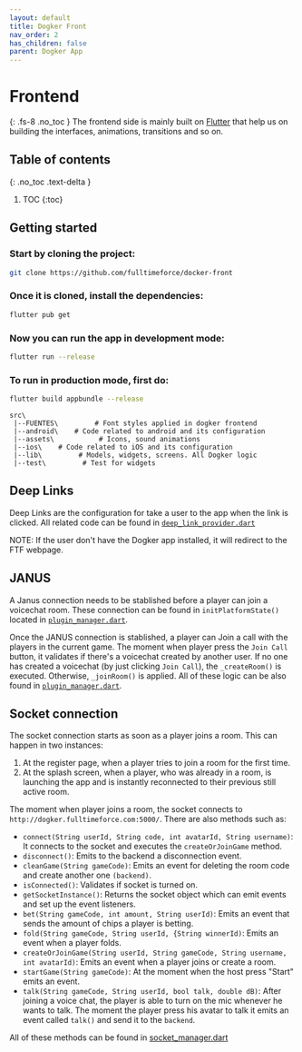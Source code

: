 ```yaml
---
layout: default
title: Dogker Front
nav_order: 2
has_children: false
parent: Dogker App
---
```


# Frontend
{: .fs-8 .no_toc }
The frontend side is mainly built on [Flutter](https://flutter.dev/docs) that help us on building the interfaces, animations, transitions and so on.

## Table of contents
{: .no_toc .text-delta }

1. TOC
{:toc}

## Getting started

### Start by cloning the project:

```bash
git clone https://github.com/fulltimeforce/docker-front
```

### Once it is cloned, install the dependencies:

```bash
flutter pub get
```

### Now you can run the app in development mode:

```bash
flutter run --release
``` 

### To run in production mode, first do:

```bash
flutter build appbundle --release
```

```
src\
 |--FUENTES\         # Font styles applied in dogker frontend
 |--android\    # Code related to android and its configuration 
 |--assets\           # Icons, sound animations
 |--ios\    # Code related to iOS and its configuration
 |--lib\         # Models, widgets, screens. All Dogker logic
 |--test\         # Test for widgets
```

## Deep Links
Deep Links are the configuration for take a user to the app when the link is clicked. All related code can be found in [`deep_link_provider.dart`](https://github.com/fulltimeforce/docker-mobile/blob/master/lib/providers/deep_link_provider.dart)

NOTE: If the user don't have the Dogker app installed, it will redirect to the FTF webpage.

## JANUS
A Janus connection needs to be stablished before a player can join a voicechat room. These connection can be found in `initPlatformState()` located in [`plugin_manager.dart`](https://github.com/fulltimeforce/docker-mobile/blob/master/lib/util/plugin_manager.dart). 

Once the JANUS connection is stablished, a player can Join a call with the players in the current game. The moment when player press the `Join Call` button, it validates if there's a voicechat created by another user. If no one has created a voicechat (by just clicking `Join Call`), the `_createRoom()` is executed. Otherwise, `_joinRoom()` is applied. All of these logic can be also found in [`plugin_manager.dart`](https://github.com/fulltimeforce/docker-mobile/blob/master/lib/util/plugin_manager.dart).

## Socket connection
The socket connection starts as soon as a player joins a room. This can happen in two instances:

1. At the register page, when a player tries to join a room for the first time.
2. At the splash screen, when a player, who was already in a room, is launching the app and is instantly reconnected to their previous still active room.

The moment when player joins a room, the socket connects to `http://dogker.fulltimeforce.com:5000/`. There are also methods such as:
- `connect(String userId, String code, int avatarId, String username)`: It connects to the socket and executes the `createOrJoinGame` method.
- `disconnect()`: Emits to the backend a disconnection event.
- `cleanGame(String gameCode)`: Emits an event for deleting the room code and create another one `(backend)`.
- `isConnected()`: Validates if socket is turned on.
- `getSocketInstance()`: Returns the socket object which can emit events and set up the event listeners.
- `bet(String gameCode, int amount, String userId)`: Emits an event that sends the amount of chips a player is betting.
- `fold(String gameCode, String userId, {String winnerId)`: Emits an event when a player folds.
- `createOrJoinGame(String userId, String gameCode, String username, int avatarId)`: Emits an event when a player joins or create a room.
- `startGame(String gameCode)`: At the moment when the host press "Start" emits an event.
- `talk(String gameCode, String userId, bool talk, double dB)`: After joining a voice chat, the player is able to turn on the mic whenever he wants to talk. The moment the player press his avatar to talk it emits an event called `talk()` and send it to the `backend`.

All of these methods can be found in [socket_manager.dart](https://github.com/fulltimeforce/docker-mobile/blob/master/lib/models/socket_manager.dart)
